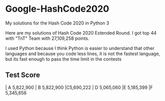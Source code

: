 # Google-HashCode2020
My solutions for the Hash Code 2020 in Python 3

Here are my solutions of Hash Code 2020 Extended Round. I got top 44 with "TnT" Team with 27,109,258 points.

I used Python because I think Python is easier to understand that other languages and because you code less lines, it is not the fastest language, but its fast enough to pass the time limit in the contests 

Test      Score
---------
| A 5,822,900
| B 5,822,900
|C5,690,222
| D 5,065,060
|E           5,185,399
|F           5,345,656
